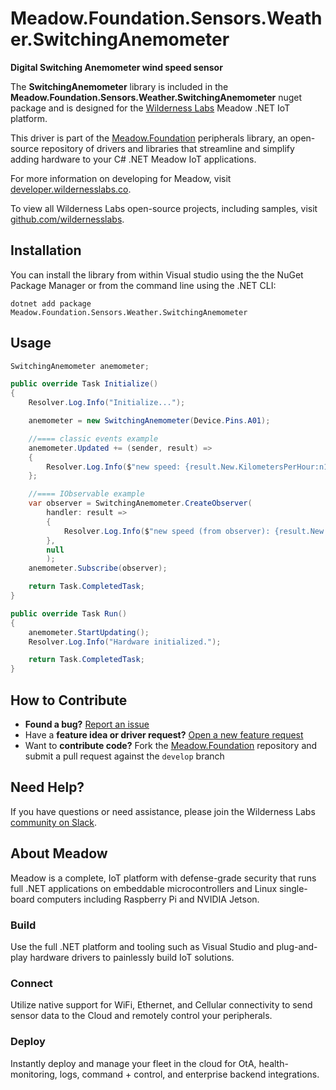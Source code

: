 # Meadow.Foundation.Sensors.Weather.SwitchingAnemometer

**Digital Switching Anemometer wind speed sensor**

The **SwitchingAnemometer** library is included in the **Meadow.Foundation.Sensors.Weather.SwitchingAnemometer** nuget package and is designed for the [Wilderness Labs](www.wildernesslabs.co) Meadow .NET IoT platform.

This driver is part of the [Meadow.Foundation](https://developer.wildernesslabs.co/Meadow/Meadow.Foundation/) peripherals library, an open-source repository of drivers and libraries that streamline and simplify adding hardware to your C# .NET Meadow IoT applications.

For more information on developing for Meadow, visit [developer.wildernesslabs.co](http://developer.wildernesslabs.co/).

To view all Wilderness Labs open-source projects, including samples, visit [github.com/wildernesslabs](https://github.com/wildernesslabs/).

## Installation

You can install the library from within Visual studio using the the NuGet Package Manager or from the command line using the .NET CLI:

`dotnet add package Meadow.Foundation.Sensors.Weather.SwitchingAnemometer`
## Usage

```csharp
SwitchingAnemometer anemometer;

public override Task Initialize()
{
    Resolver.Log.Info("Initialize...");

    anemometer = new SwitchingAnemometer(Device.Pins.A01);

    //==== classic events example
    anemometer.Updated += (sender, result) =>
    {
        Resolver.Log.Info($"new speed: {result.New.KilometersPerHour:n1}kmh, old: {result.Old?.KilometersPerHour:n1}kmh");
    };

    //==== IObservable example
    var observer = SwitchingAnemometer.CreateObserver(
        handler: result =>
        {
            Resolver.Log.Info($"new speed (from observer): {result.New.KilometersPerHour:n1}kmh, old: {result.Old?.KilometersPerHour:n1}kmh");
        },
        null
        );
    anemometer.Subscribe(observer);

    return Task.CompletedTask;
}

public override Task Run()
{
    anemometer.StartUpdating();
    Resolver.Log.Info("Hardware initialized.");

    return Task.CompletedTask;
}

```
## How to Contribute

- **Found a bug?** [Report an issue](https://github.com/WildernessLabs/Meadow_Issues/issues)
- Have a **feature idea or driver request?** [Open a new feature request](https://github.com/WildernessLabs/Meadow_Issues/issues)
- Want to **contribute code?** Fork the [Meadow.Foundation](https://github.com/WildernessLabs/Meadow.Foundation) repository and submit a pull request against the `develop` branch


## Need Help?

If you have questions or need assistance, please join the Wilderness Labs [community on Slack](http://slackinvite.wildernesslabs.co/).
## About Meadow

Meadow is a complete, IoT platform with defense-grade security that runs full .NET applications on embeddable microcontrollers and Linux single-board computers including Raspberry Pi and NVIDIA Jetson.

### Build

Use the full .NET platform and tooling such as Visual Studio and plug-and-play hardware drivers to painlessly build IoT solutions.

### Connect

Utilize native support for WiFi, Ethernet, and Cellular connectivity to send sensor data to the Cloud and remotely control your peripherals.

### Deploy

Instantly deploy and manage your fleet in the cloud for OtA, health-monitoring, logs, command + control, and enterprise backend integrations.


